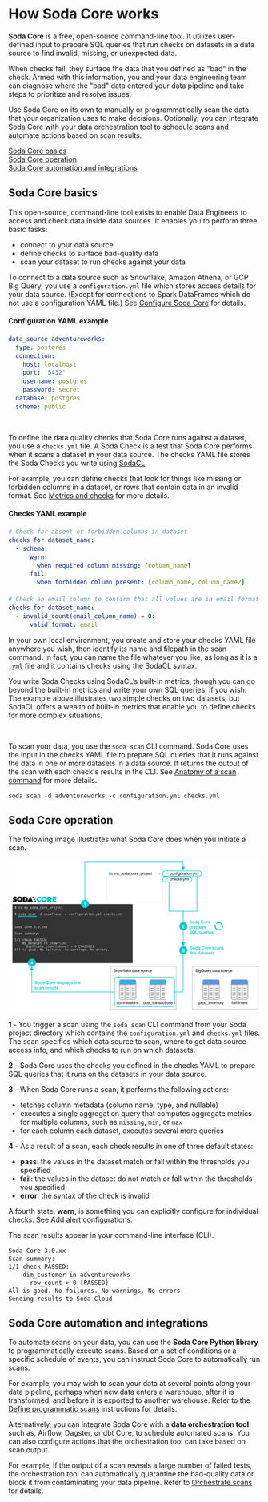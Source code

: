 # How Soda Core works 

**Soda Core** is a free, open-source command-line tool. It utilizes user-defined input to prepare SQL queries that run checks on datasets in a data source to find invalid, missing, or unexpected data. 

When checks fail, they surface the data that you defined as "bad" in the check. Armed with this information, you and your data engineering team can diagnose where the "bad" data entered your data pipeline and take steps to prioritize and resolve issues.

Use Soda Core on its own to manually or programmatically scan the data that your organization uses to make decisions. Optionally, you can integrate Soda Core with your data orchestration tool to schedule scans and automate actions based on scan results. 


[Soda Core basics](#soda-core-basics)<br />
[Soda Core operation](#soda-core-operation)<br />
[Soda Core automation and integrations](#soda-core-automation-and-integrations)<br />


## Soda Core basics

This open-source, command-line tool exists to enable Data Engineers to access and check data inside data sources. It enables you to perform three basic tasks:

- connect to your data source
- define checks to surface bad-quality data
- scan your dataset to run checks against your data


To connect to a data source such as Snowflake, Amazon Athena, or GCP Big Query, you use a `configuration.yml` file which stores access details for your data source. (Except for connections to Spark DataFrames which do not use a configuration YAML file.) See [Configure Soda Core](/docs/configuration.md) for details.

#### Configuration YAML example

```yaml
data_source adventureworks:
  type: postgres
  connection:
    host: localhost
    port: '5432'
    username: postgres
    password: secret
  database: postgres
  schema: public
```

<br />

To define the data quality checks that Soda Core runs against a dataset, you use a `checks.yml` file. A Soda Check is a test that Soda Core performs when it scans a dataset in your data source. The checks YAML file stores the Soda Checks you write using [SodaCL](https://docs.soda.io/soda-cl/soda-cl-overview.html). 

For example, you can define checks that look for things like missing or forbidden columns in a dataset, or rows that contain data in an invalid format. See [Metrics and checks](https://docs.soda.io/soda-cl/metrics-and-checks.html) for more details.

#### Checks YAML example

```yaml
# Check for absent or forbidden columns in dataset
checks for dataset_name:
  - schema:
      warn:
        when required column missing: [column_name]
      fail:
        when forbidden column present: [column_name, column_name2]

# Check an email column to confirm that all values are in email format
checks for dataset_name:
  - invalid_count(email_column_name) = 0:
      valid format: email
```

In your own local environment, you create and store your checks YAML file anywhere you wish, then identify its name and filepath in the scan command. In fact, you can name the file whatever you like, as long as it is a `.yml` file and it contains checks using the SodaCL syntax.

You write Soda Checks using SodaCL’s built-in metrics, though you can go beyond the built-in metrics and write your own SQL queries, if you wish. The example above illustrates two simple checks on two datasets, but SodaCL offers a wealth of built-in metrics that enable you to define checks for more complex situations.

<br />

To scan your data, you use the `soda scan` CLI command. Soda Core uses the input in the checks YAML file to prepare SQL queries that it runs against the data in one or more datasets in a data source. It returns the output of the scan with each check's results in the CLI. See [Anatomy of a scan command](/docs/scan-core.md#anatomy-of-a-scan-command) for more details.

```shell
soda scan -d adventureworks -c configuration.yml checks.yml
```

## Soda Core operation

The following image illustrates what Soda Core does when you initiate a scan.

![soda-core-operation](/docs/assets/images/soda-core-operation.png)

**1** - You trigger a scan using the `soda scan` CLI command from your Soda project directory which contains the `configuration.yml` and `checks.yml` files. The scan specifies which data source to scan, where to get data source access info,  and which checks to run on which datasets.

**2** - Soda Core uses the checks you defined in the checks YAML to prepare SQL queries that it runs on the datasets in your data source.

**3** - When Soda Core runs a scan, it performs the following actions:
- fetches column metadata (column name, type, and nullable)
- executes a single aggregation query that computes aggregate metrics for multiple columns, such as `missing`, `min`, or `max`
- for each column each dataset, executes several more queries

**4** - As a result of a scan, each check results in one of three default states:
- **pass**: the values in the dataset match or fall within the thresholds you specified
- **fail**: the values in the dataset do not match or fall within the thresholds you specified
- **error**: the syntax of the check is invalid

A fourth state, **warn**, is something you can explicitly configure for individual checks. See [Add alert configurations](https://docs.soda.io/soda-cl/optional-config.html#add-alert-configurations).

The scan results appear in your command-line interface (CLI).
```shell
Soda Core 3.0.xx
Scan summary:
1/1 check PASSED: 
    dim_customer in adventureworks
      row_count > 0 [PASSED]
All is good. No failures. No warnings. No errors.
Sending results to Soda Cloud
```


## Soda Core automation and integrations

To automate scans on your data, you can use the **Soda Core Python library** to programmatically execute scans. Based on a set of conditions or a specific schedule of events, you can instruct Soda Core to automatically run scans. 

For example, you may wish to scan your data at several points along your data pipeline, perhaps when new data enters a warehouse, after it is transformed, and before it is exported to another warehouse. Refer to the [Define programmatic scans](/docs/programmatic.md) instructions for details.

Alternatively, you can integrate Soda Core with a **data orchestration tool** such as, Airflow, Dagster, or dbt Core, to schedule automated scans. You can also configure actions that the orchestration tool can take based on scan output. 

For example, if the output of a scan reveals a large number of failed tests, the orchestration tool can automatically quarantine the bad-quality data or block it from contaminating your data pipeline. Refer to [Orchestrate scans](/docs/orchestrate-scans.md) for details.